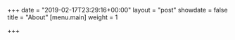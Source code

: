 +++
date = "2019-02-17T23:29:16+00:00"
layout = "post"
showdate = false
title = "About"
[menu.main]
weight = 1

+++

